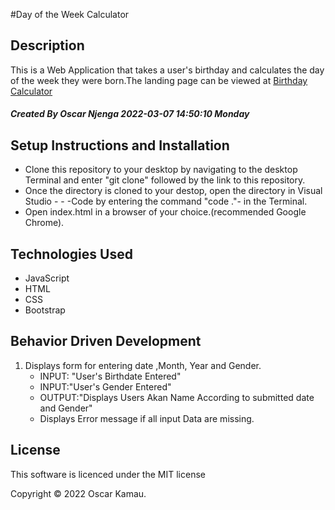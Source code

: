 #Day of the Week Calculator
## Description
This is a Web Application that takes a user's birthday and calculates the day of the week they were born.The landing page can be viewed at [Birthday Calculator](http://https://kamaudev-maker.github.io/Birthday-Calculator/ "Birthday Calculator")
##### *Created By Oscar Njenga  2022-03-07 14:50:10 Monday*
##  Setup Instructions and Installation
- Clone this repository to your desktop by navigating to the desktop Terminal and enter "git clone" followed by the link to this repository.
- Once the directory is cloned to your destop, open the directory in Visual Studio - - -Code by entering the command "code ."- in the Terminal.
- Open index.html in a browser of your choice.(recommended Google Chrome).
## Technologies Used
- JavaScript
- HTML
- CSS
- Bootstrap
## Behavior Driven Development
1. Displays form for entering date  ,Month, Year and Gender.
	- INPUT: "User's Birthdate Entered"
	- INPUT:"User's Gender Entered"
	- OUTPUT:"Displays Users Akan Name According to submitted date and Gender"
	- Displays Error message if all input Data are missing.
	
## License
This software is licenced under the MIT license

Copyright © 2022 Oscar Kamau.

